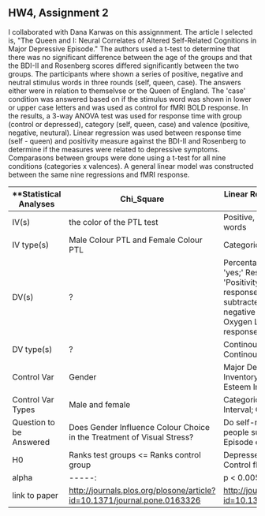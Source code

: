## HW4, Assignment 2

I collaborated with Dana Karwas on this assignnment. The article I selected is, "The Queen and I: Neural Correlates of Altered Self-Related Cognitions in Major Depressive Episode." The authors used a t-test to determine that there was no significant difference between the age of the groups and that the BDI-II and Rosenberg scores differed significantly between the two groups. The participants where shown a series of positive, negative and neutral stimulus words in three rounds (self, queen, case). The answers either were in relation to themselvse or the Queen of England. The 'case' condition was answered based on if the stimulus word was shown in lower or upper case letters and was used as control for fMRI BOLD response. In the results, a 3-way ANOVA test was used for response time with group (control or depressed), category (self, queen, case) and valence (positive, negative, neutural). Linear regression was used between response time (self - queen) and positivity measure against the BDI-II and Rosenberg to determine if the measures were related to depressive symptoms. Comparasons between groups were done using a t-test for all nine conditions (categories x valences). A general linear model was constructed between the same nine regressions and fMRI response.

| **Statistical Analyses | Chi_Square | Linear Regression, 3-Way ANOVA, T-test |
| ---|---|---|
| IV(s) | the color of the PTL test | Positive, negative and neutral stimulus words |
| IV type(s) | Male Colour PTL and Female Colour PTL | Categorical Nominal | 
| DV(s) |?   | Percentage of responses answered 'yes;' Response time (self - queen); 'Positivity Measure' defined as % response 'yes' to positive words subtracted by % response 'yes' to negative words; Functional-MRI Blood Oxygen Level Dependent (BOLD) response  |
| DV type(s) |? | Continous Ratio; Continuous Interval; Continous Ratio; Continuous Interval |
| Control Var |Gender | Major Depressive; Beck Depression Inventory II (BDI-II); Rosenberg Self-Esteem Inventory |
| Control Var Types | Male and female | Categorical Dichotomous; Continuous Interval; Continuous Interval |
| Question to be Answered | Does Gender Influence Colour Choice in the Treatment of Visual Stress? | Do self-related negative thoughts in people suffering a Major Depressive Episode effect brain activity in an fMRI |
| H0 | Ranks test groups <= Ranks control group | Depressed fMRI BOLD response <= Control fMRI BOLD response |
| alpha | -----: | p < 0.005 |
| link to paper | http://journals.plos.org/plosone/article?id=10.1371/journal.pone.0163326  | http://journals.plos.org/plosone/article?id=10.1371/journal.pone.0078844 |   
